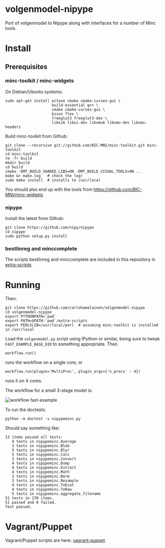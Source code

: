 # volgenmodel-nipype

Port of volgenmodel to Nipype along with interfaces for a number of Minc tools.

# Install

## Prerequisites

### minc-toolkit / minc-widgets

On Debian/Ubuntu systems:

    sudo apt-get install octave cmake cmake-curses-gui \
                         build-essential g++ \
                         cmake cmake-curses-gui \
                         bison flex \
                         freeglut3 freeglut3-dev \
                         libxi6 libxi-dev libxmu6 libxmu-dev libxmu-headers

Build minc-toolkit from Github:

    git clone --recursive git://github.com/BIC-MNI/minc-toolkit.git minc-toolkit
    cd minc-toolkit
    rm -fr build
    mkdir build
    cd build
    cmake -DMT_BUILD_SHARED_LIBS=ON -DMT_BUILD_VISUAL_TOOLS=ON ..
    make &> make.log   # check the log!
    sudo make install  # installs to /usr/local

You should also end up with the tools from https://github.com/BIC-MNI/minc-widgets

### nipype

Install the latest from Github:

    git clone https://github.com/nipy/nipype
    cd nipype
    sudo python setup.py install

### bestlinreg and minccomplete

The scripts bestlinreg and minccomplete are included in this repository in [extra-scripts](extra-scripts).

# Running

Then:

    git clone https://github.com/carlohamalainen/volgenmodel-nipype
    cd volgenmodel-nipype
    export PYTHONPATH=`pwd`
    export PATH=$PATH:`pwd`/extra-scripts
    export PERL5LIB=/usr/local/perl  # assuming minc-toolkit is installed in /usr/local

Load the ```volgenmodel.py``` script using IPython or similar, being sure to
tweak ```FAST_EXAMPLE_BASE_DIR``` to something appropriate. Then

    workflow.run()

runs the workflow on a single core, or

    workflow.run(plugin='MultiProc', plugin_args={'n_procs' : 4})

runs it on 4 cores.

The workflow for a small 3-stage model is:

![workflow fast-example](https://github.com/carlohamalainen/volgenmodel-nipype/raw/master/volgenmodel_graph.png)

To run the doctests:

    python -m doctest -v nipypeminc.py

Should say something like:

    13 items passed all tests:
       4 tests in nipypeminc.Average
       3 tests in nipypeminc.Blob
       5 tests in nipypeminc.Blur
       5 tests in nipypeminc.Calc
       3 tests in nipypeminc.Convert
       4 tests in nipypeminc.Dump
       4 tests in nipypeminc.Extract
       4 tests in nipypeminc.Math
       3 tests in nipypeminc.Norm
       3 tests in nipypeminc.Resample
       4 tests in nipypeminc.ToEcat
       4 tests in nipypeminc.ToRaw
       5 tests in nipypeminc.aggregate_filename
    51 tests in 170 items.
    51 passed and 0 failed.
    Test passed.

# Vagrant/Puppet

Vagrant/Puppet scripts are here: [vagrant-puppet](vagrant-puppet).
